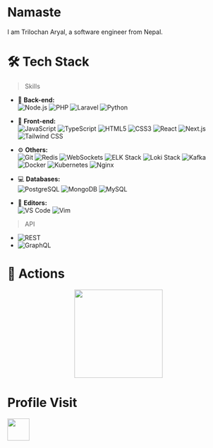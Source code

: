 # Namaste 
I am Trilochan Aryal, a software engineer from Nepal.

# 🛠 Tech Stack

> Skills

- 🔭 **Back-end:**  
  ![Node.js](https://img.shields.io/badge/-Node.js-green?style=flat-square&logo=node.js) 
  ![PHP](https://img.shields.io/badge/-PHP-purple?style=flat-square&logo=php) 
  ![Laravel](https://img.shields.io/badge/-Laravel-red?style=flat-square&logo=laravel)
  ![Python](https://img.shields.io/badge/-Python-white?style=flat-square&logo=python)

  
- 👯 **Front-end:**  
  ![JavaScript](https://img.shields.io/badge/-JavaScript-white?style=flat-square&logo=javascript)
  ![TypeScript](https://img.shields.io/badge/-TypeScript-blue?style=flat-square&logo=typescript)
  ![HTML5](https://img.shields.io/badge/-HTML5-orange?style=flat-square&logo=html5) 
  ![CSS3](https://img.shields.io/badge/-CSS3-blue?style=flat-square&logo=css3) 
  ![React](https://img.shields.io/badge/-React-blue?style=flat-square&logo=react) 
  ![Next.js](https://img.shields.io/badge/-Next.js-black?style=flat-square&logo=next.js) 
  ![Tailwind CSS](https://img.shields.io/badge/-Tailwind_CSS-white?style=flat-square&logo=tailwind-css)
  
  
- ⚙️ **Others:**  
  ![Git](https://img.shields.io/badge/-Git-orange?style=flat-square&logo=git) 
  ![Redis](https://img.shields.io/badge/-Redis-red?style=flat-square&logo=redis) 
  ![WebSockets](https://img.shields.io/badge/-WebSockets-blue?style=flat-square&logo=websocket) 
  ![ELK Stack](https://img.shields.io/badge/-ELK_Stack-green?style=flat-square&logo=elastic-stack) 
  ![Loki Stack](https://img.shields.io/badge/-Loki_Stack-green?style=flat-square&logo=loki) 
  ![Kafka](https://img.shields.io/badge/-Kafka-black?style=flat-square&logo=apache-kafka) 
  ![Docker](https://img.shields.io/badge/-Docker-blue?style=flat-square&logo=docker) 
  ![Kubernetes](https://img.shields.io/badge/-Kubernetes-blue?style=flat-square&logo=kubernetes) 
  ![Nginx](https://img.shields.io/badge/-Nginx-green?style=flat-square&logo=nginx)

  
- 💻 **Databases:**  
  ![PostgreSQL](https://img.shields.io/badge/-PostgreSQL-blue?style=flat-square&logo=postgresql) 
  ![MongoDB](https://img.shields.io/badge/-MongoDB-green?style=flat-square&logo=mongodb) 
  ![MySQL](https://img.shields.io/badge/-MySQL-blue?style=flat-square&logo=mysql)

- 🔨 **Editors:**  
  ![VS Code](https://img.shields.io/badge/-VSCode-blue?style=flat-square&logo=visual-studio-code) 
  ![Vim](https://img.shields.io/badge/-Vim-green?style=flat-square&logo=vim) 
  

> API

- ![REST](https://img.shields.io/badge/-REST-lightgrey?style=flat-square&logo=rest)
- ![GraphQL](https://img.shields.io/badge/-GraphQL-purple?style=flat-square&logo=graphql)

# 🔭 Actions

<div align="center">
    <img height="200px" src="https://github-readme-streak-stats.herokuapp.com/?user=trylow10&theme=dark" />
</div>

# Profile Visit 
<div align="left">
    <img height="50px" src="https://profile-counter.glitch.me/trylow10/count.svg"/>
</div> 
